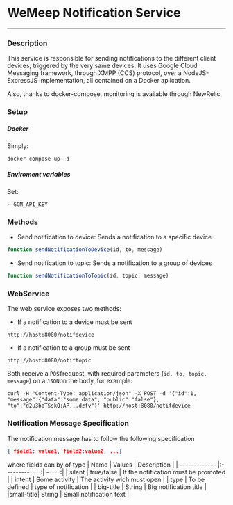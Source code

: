 # WeMeep Notification Service
---
### Description
This service is responsible for sending notifications to the different client devices, triggered by the very same devices. It uses Google Cloud Messaging framework, through XMPP (CCS) protocol, over a NodeJS-ExpressJS implementation, all contained on a Docker aplication.

Also, thanks to docker-compose, monitoring is available through NewRelic.
### Setup
##### Docker
Simply:
```
docker-compose up -d
```
##### Enviroment variables
Set:
````
- GCM_API_KEY
````
### Methods
- Send notification to device: Sends a notification to a specific device
```javascript
function sendNotificationToDevice(id, to, message)
```
- Send notification to topic: Sends a notification to a group of devices
```javascript
function sendNotificationToTopic(id, topic, message)
```
### WebService
The web service exposes two methods:
- If a notification to a device must be sent
```
http://host:8080/notifdevice
```
- If a notification to a group must be sent
```
http://host:8080/notiftopic
```
Both receive a `POST`request, with required parameters (`id, to, topic, message`) on a `JSON`on the body, for example:
```curl
curl -H "Content-Type: application/json" -X POST -d '{"id":1, "message":{"data":"some data", "public":"false"}, "to":"d2u3boTSskQ:AP...dzfv"}' http://host:8080/notifdevice
```

### Notification Message Specification
The notification message has to follow the following specification
```json
{ field1: value1, field2:value2, ...}
```
where fields can by of type
| Name        | Values           | Description  |
| ------------- |:-------------:| -----:|
| silent     | true/false | If the notification must be promoted |
| intent     | Some activity      |   The activity wich must open |
| type | To be defined     |    type of notification |
| big-title | String | Big notification title |
|small-title| String | Small notification text |
